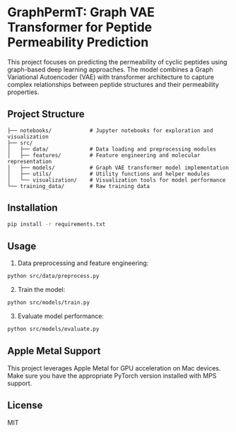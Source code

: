 # GraphPermT: Graph VAE Transformer for Peptide Permeability Prediction

This project focuses on predicting the permeability of cyclic peptides using graph-based deep learning approaches. The model combines a Graph Variational Autoencoder (VAE) with transformer architecture to capture complex relationships between peptide structures and their permeability properties.

## Project Structure

```
├── notebooks/            # Jupyter notebooks for exploration and visualization
├── src/
│   ├── data/             # Data loading and preprocessing modules
│   ├── features/         # Feature engineering and molecular representation
│   ├── models/           # Graph VAE transformer model implementation
│   ├── utils/            # Utility functions and helper modules
│   └── visualization/    # Visualization tools for model performance
└── training_data/        # Raw training data
```

## Installation

```bash
pip install -r requirements.txt
```

## Usage

1. Data preprocessing and feature engineering:

```bash
python src/data/preprocess.py
```

2. Train the model:

```bash
python src/models/train.py
```

3. Evaluate model performance:

```bash
python src/models/evaluate.py
```

## Apple Metal Support

This project leverages Apple Metal for GPU acceleration on Mac devices. Make sure you have the appropriate PyTorch version installed with MPS support.

## License

MIT
